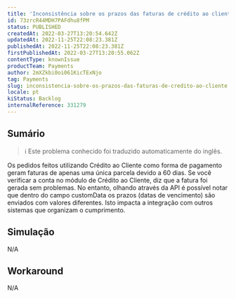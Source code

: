 ```yaml
---
title: 'Inconsistência sobre os prazos das faturas de crédito ao cliente'
id: 73zrcR44MDH7PAFdhu8fPM
status: PUBLISHED
createdAt: 2022-03-27T13:20:54.642Z
updatedAt: 2022-11-25T22:08:23.381Z
publishedAt: 2022-11-25T22:08:23.381Z
firstPublishedAt: 2022-03-27T13:20:55.062Z
contentType: knownIssue
productTeam: Payments
author: 2mXZkbi0oi061KicTExNjo
tag: Payments
slug: inconsistencia-sobre-os-prazos-das-faturas-de-credito-ao-cliente
locale: pt
kiStatus: Backlog
internalReference: 331279
---
```


## Sumário

>ℹ️ Este problema conhecido foi traduzido automaticamente do inglês.


Os pedidos feitos utilizando Crédito ao Cliente como forma de pagamento geram faturas de apenas uma única parcela devido a 60 dias. Se você verificar a conta no módulo de Crédito ao Cliente, diz que a fatura foi gerada sem problemas. No entanto, olhando através da API é possível notar que dentro do campo customData os prazos (datas de vencimento) são enviados com valores diferentes. Isto impacta a integração com outros sistemas que organizam o cumprimento.



## Simulação


N/A



## Workaround


N/A

